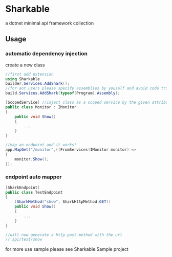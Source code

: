 # Sharkable
a dotnet minimal api framework collection

## Usage

### automatic dependency injection
create a new class
```csharp
//first add extension
using Sharkable
builder.Services.AddShark();
//for aot users please specify assemblies by youself and avoid code trim
build.Services.AddShark(typeof(Program).Assembly);

[ScopedService] //inject class as a scoped service by the given attribute
public class Monitor : IMonitor
{
    public void Show()
    {
        ...
    }
}

//map an endpoint and it works!
app.MapGet("/monitor",([FromServices]IMonitor monitor) =>
{
    monitor.Show();
});
```

### endpoint auto mapper
```csharp
[SharkEndpoint]
public class TestEndpoint
{
    [SharkMethod("show", SharkHttpMethod.GET)]
    public void Show()
    {
        ...
    }
}

//will now generate a http post method with the url
// api/test/show
```
for more use sample please see Sharkable.Sample project